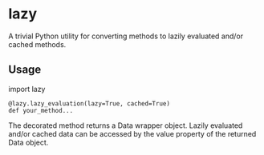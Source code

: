 # lazy
A trivial Python utility for converting methods to lazily evaluated and/or cached methods.

## Usage

import lazy
```
@lazy.lazy_evaluation(lazy=True, cached=True)
def your_method...
```
The decorated method returns a Data wrapper object. Lazily evaluated and/or cached data can be accessed by the value property of the returned Data object.
